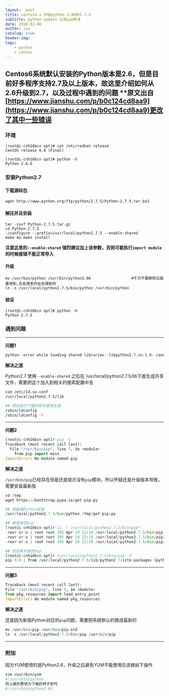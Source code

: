 ```yaml
---
layout:  post
title: centos6.x 升级python 2.66到2.7.5
subtitle: python update 以及yum修复
date: 2018-02-06
author: ivo
catalog: true
header-img:
tags:
    - python
    - centos
---
```

Centos6系统默认安装的Python版本是2.6，但是目前好多程序支持2.7及以上版本，故这里介绍如何从2.6升级到2.7，以及过程中遇到的问题
**原文出自[https://www.jianshu.com/p/b0c124cd8aa9](https://www.jianshu.com/p/b0c124cd8aa9)更改了其中一些错误
---

### 环境

```
[root@i-cnh16bcn opt]# cat /etc/redhat-release
CentOS release 6.8 (Final)

[root@i-cnh16bcn opt]# python -V
Python 2.6.6
```

### 安装Python2.7

#### 下载源码包

```
wget http://www.python.org/ftp/python/2.7.5/Python-2.7.5.tar.bz2
```

#### 解压并且安装

```
tar -zxvf Python-2.7.5.tar.gz
cd Python-2.7.5
./configure --prefix=/usr/local/python2.7.5 --enable-shared
make && make install
```

**注意这里的`--enable-shared` 强烈建议加上该参数，否则可能执行`import module`的时候报错不能正常导入**

#### 升级

```
mv /usr/bin/python /usr/bin/python2.66                  #千万不要删除后面要用到,先处理老的在处理新的
ln -s /usr/local/python2.7.5/bin/python /usr/bin/python
```

#### 验证

```
[root@i-cnh16bcn opt]# python -V
Python 2.7.5
```

### 遇到问题

---

**问题1**

```css
python: error while loading shared libraries: libpython2.7.so.1.0: cannot open shared object file: No such file or directory
```

**解决之道**

Python2.7 使用`--enable-shared` 之后在 /usr/local/python2.7.5/lib下面生成共享文件，需要把这个加入到相关的搜索配置中去

```bash
vim /etc/ld.so.conf
/usr/local/python2.7.5/lib

## 然后执行下面的命令使其生效
/sbin/ldconfig
/sbin/ldconfig -V
```

---

**问题2**

```python
[root@i-cnh16bcn opt]# pip -V
Traceback (most recent call last):
  File "/usr/bin/pip", line 7, in <module>
    from pip import main
ImportError: No module named pip
```

**解决之道**

`/usr/bin/pip`已经存在但是还是提示没有`pip`模块，所以怀疑还是升级版本导致，需要安装最新版

```python
cd /tmp
wget https://bootstrap.pypa.io/get-pip.py

## 用新版Python安装
/usr/local/python2.7.5/bin/python /tmp/get-pip.py

## 新安装的pip
[root@i-cnh16bcn opt]# ls -l /usr/local/python2.7.5/bin/pip*
-rwxr-xr-x 1 root root 205 Apr 29 22:10 /usr/local/python2.7.5/bin/pip
-rwxr-xr-x 1 root root 205 Apr 29 22:10 /usr/local/python2.7.5/bin/pip2
-rwxr-xr-x 1 root root 205 Apr 29 22:10 /usr/local/python2.7.5/bin/pip2.7

## 验证新安装的pip
[root@i-cnh16bcn opt]# /usr/local/python2.7.5/bin/pip -V
pip 9.0.1 from /usr/local/python2.7.5/lib/python2.7/site-packages (python 2.7)
```


---

**问题3**

```python
Traceback (most recent call last):
File "/usr/bin/pip", line 5, in <module>
from pkg_resources import load_entry_point
ImportError: No module named pkg_resources
```

**解决之道**

还是因为新版Python对应的`pip`问题，需要把系统默认的换成最新的

```python
mv /usr/bin/pip /usr/bin/pip.old
ln -s /usr/local/python2.7.5/bin/pip /usr/bin/pip
```

---

### 附加

因为YUM使用的是Python2.6，升级之后避免YUM不能使用应该做如下操作

```bash
vim /usr/bin/yum
#!/usr/bin/python
将上面的更改为下面的样子即可
#!/usr/bin/python2.66
```
